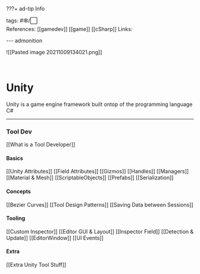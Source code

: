 ???+ ad-tip Info

tags: #🕸️/⬜  
References: [[gamedev]] [[game]] [[cSharp]]
Links:

--- admonition

![[Pasted image 20211009134021.png]]

<br>

# Unity

Unity is a game engine framework built ontop of the programming language C#

---

### Tool Dev

[[What is a Tool Developer]]

#### Basics

[[Unity Attributes]]
[[Field Attributes]]
[[Gizmos]]
[[Handles]]
[[Managers]]
[[Material & Mesh]]
[[ScriptableObjects]]
[[Prefabs]]
[[Serialization]]

#### Concepts

[[Bezier Curves]]
[[Tool Design Patterns]]
[[Saving Data between Sessions]]

#### Tooling

[[Custom Inspector]]
[[Editor GUI & Layout]]
[[Inspector Field]]
[[Detection & Update]]
[[EditorWindow]]
[[UI Events]]

#### Extra

[[Extra Unity Tool Stuff]]
